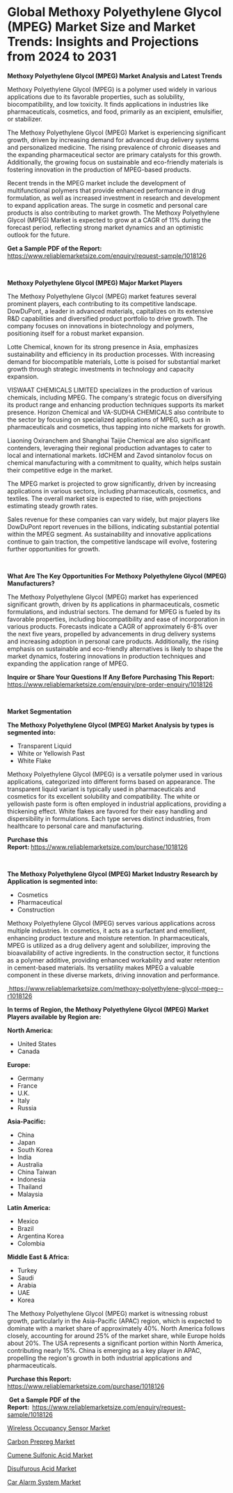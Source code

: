 <p><h1>Global Methoxy Polyethylene Glycol (MPEG) Market Size and Market Trends: Insights and Projections from 2024 to 2031</h1></p><p><strong>Methoxy Polyethylene Glycol (MPEG) Market Analysis and Latest Trends</strong></p>
<p><p>Methoxy Polyethylene Glycol (MPEG) is a polymer used widely in various applications due to its favorable properties, such as solubility, biocompatibility, and low toxicity. It finds applications in industries like pharmaceuticals, cosmetics, and food, primarily as an excipient, emulsifier, or stabilizer.</p><p>The Methoxy Polyethylene Glycol (MPEG) Market is experiencing significant growth, driven by increasing demand for advanced drug delivery systems and personalized medicine. The rising prevalence of chronic diseases and the expanding pharmaceutical sector are primary catalysts for this growth. Additionally, the growing focus on sustainable and eco-friendly materials is fostering innovation in the production of MPEG-based products.</p><p>Recent trends in the MPEG market include the development of multifunctional polymers that provide enhanced performance in drug formulation, as well as increased investment in research and development to expand application areas. The surge in cosmetic and personal care products is also contributing to market growth. The Methoxy Polyethylene Glycol (MPEG) Market is expected to grow at a CAGR of 11% during the forecast period, reflecting strong market dynamics and an optimistic outlook for the future.</p></p>
<p><strong>Get a Sample PDF of the Report:&nbsp;</strong> <a href="https://www.reliablemarketsize.com/enquiry/request-sample/1018126">https://www.reliablemarketsize.com/enquiry/request-sample/1018126</a></p>
<p>&nbsp;</p>
<p><strong>Methoxy Polyethylene Glycol (MPEG) Major Market Players</strong></p>
<p><p>The Methoxy Polyethylene Glycol (MPEG) market features several prominent players, each contributing to its competitive landscape. DowDuPont, a leader in advanced materials, capitalizes on its extensive R&D capabilities and diversified product portfolio to drive growth. The company focuses on innovations in biotechnology and polymers, positioning itself for a robust market expansion.</p><p>Lotte Chemical, known for its strong presence in Asia, emphasizes sustainability and efficiency in its production processes. With increasing demand for biocompatible materials, Lotte is poised for substantial market growth through strategic investments in technology and capacity expansion.</p><p>VISWAAT CHEMICALS LIMITED specializes in the production of various chemicals, including MPEG. The company's strategic focus on diversifying its product range and enhancing production techniques supports its market presence. Horizon Chemical and VA-SUDHA CHEMICALS also contribute to the sector by focusing on specialized applications of MPEG, such as in pharmaceuticals and cosmetics, thus tapping into niche markets for growth.</p><p>Liaoning Oxiranchem and Shanghai Taijie Chemical are also significant contenders, leveraging their regional production advantages to cater to local and international markets. IdCHEM and Zavod sintanolov focus on chemical manufacturing with a commitment to quality, which helps sustain their competitive edge in the market.</p><p>The MPEG market is projected to grow significantly, driven by increasing applications in various sectors, including pharmaceuticals, cosmetics, and textiles. The overall market size is expected to rise, with projections estimating steady growth rates. </p><p>Sales revenue for these companies can vary widely, but major players like DowDuPont report revenues in the billions, indicating substantial potential within the MPEG segment. As sustainability and innovative applications continue to gain traction, the competitive landscape will evolve, fostering further opportunities for growth.</p></p>
<p>&nbsp;</p>
<p><strong>What Are The Key Opportunities For Methoxy Polyethylene Glycol (MPEG) Manufacturers?</strong></p>
<p><p>The Methoxy Polyethylene Glycol (MPEG) market has experienced significant growth, driven by its applications in pharmaceuticals, cosmetic formulations, and industrial sectors. The demand for MPEG is fueled by its favorable properties, including biocompatibility and ease of incorporation in various products. Forecasts indicate a CAGR of approximately 6-8% over the next five years, propelled by advancements in drug delivery systems and increasing adoption in personal care products. Additionally, the rising emphasis on sustainable and eco-friendly alternatives is likely to shape the market dynamics, fostering innovations in production techniques and expanding the application range of MPEG.</p></p>
<p><strong>Inquire or Share Your Questions If Any Before Purchasing This Report:</strong> <a href="https://www.reliablemarketsize.com/enquiry/pre-order-enquiry/1018126">https://www.reliablemarketsize.com/enquiry/pre-order-enquiry/1018126</a></p>
<p>&nbsp;</p>
<p><strong>Market Segmentation</strong></p>
<p><strong>The Methoxy Polyethylene Glycol (MPEG) Market Analysis by types is segmented into:</strong></p>
<p><ul><li>Transparent Liquid</li><li>White or Yellowish Past</li><li>White Flake</li></ul></p>
<p><p>Methoxy Polyethylene Glycol (MPEG) is a versatile polymer used in various applications, categorized into different forms based on appearance. The transparent liquid variant is typically used in pharmaceuticals and cosmetics for its excellent solubility and compatibility. The white or yellowish paste form is often employed in industrial applications, providing a thickening effect. White flakes are favored for their easy handling and dispersibility in formulations. Each type serves distinct industries, from healthcare to personal care and manufacturing.</p></p>
<p><strong>Purchase this Report:&nbsp;</strong><a href="https://www.reliablemarketsize.com/purchase/1018126">https://www.reliablemarketsize.com/purchase/1018126</a></p>
<p>&nbsp;</p>
<p><strong>The Methoxy Polyethylene Glycol (MPEG) Market Industry Research by Application is segmented into:</strong></p>
<p><ul><li>Cosmetics</li><li>Pharmaceutical</li><li>Construction</li></ul></p>
<p><p>Methoxy Polyethylene Glycol (MPEG) serves various applications across multiple industries. In cosmetics, it acts as a surfactant and emollient, enhancing product texture and moisture retention. In pharmaceuticals, MPEG is utilized as a drug delivery agent and solubilizer, improving the bioavailability of active ingredients. In the construction sector, it functions as a polymer additive, providing enhanced workability and water retention in cement-based materials. Its versatility makes MPEG a valuable component in these diverse markets, driving innovation and performance.</p></p>
<p><a href="https://www.reliablemarketsize.com/methoxy-polyethylene-glycol-mpeg--r1018126">&nbsp;https://www.reliablemarketsize.com/methoxy-polyethylene-glycol-mpeg--r1018126</a></p>
<p><strong>In terms of Region, the Methoxy Polyethylene Glycol (MPEG) Market Players available by Region are:</strong></p>
<p>
    <p> <strong> North America: </strong>
        <ul>
            <li>United States</li>
            <li>Canada</li>
        </ul>
        </p> 
    <p> <strong> Europe: </strong>
        <ul>
            <li>Germany</li>
            <li>France</li>
            <li>U.K.</li>
            <li>Italy</li>
            <li>Russia</li>
        </ul>
        </p> 
    <p> <strong> Asia-Pacific: </strong>
        <ul>
            <li>China</li>
            <li>Japan</li>
            <li>South Korea</li>
            <li>India</li>
            <li>Australia</li>
            <li>China Taiwan</li>
            <li>Indonesia</li>
            <li>Thailand</li>
            <li>Malaysia</li>
        </ul>
        </p> 
    <p> <strong> Latin America: </strong>
        <ul>
            <li>Mexico</li>
            <li>Brazil</li>
            <li>Argentina Korea</li>
            <li>Colombia</li>
        </ul>
        </p> 
    <p> <strong> Middle East & Africa: </strong>
        <ul>
            <li>Turkey</li>
            <li>Saudi</li>
            <li>Arabia</li>
            <li>UAE</li>
            <li>Korea</li>
        </ul>
    </p>
    </p>
<p><p>The Methoxy Polyethylene Glycol (MPEG) market is witnessing robust growth, particularly in the Asia-Pacific (APAC) region, which is expected to dominate with a market share of approximately 40%. North America follows closely, accounting for around 25% of the market share, while Europe holds about 20%. The USA represents a significant portion within North America, contributing nearly 15%. China is emerging as a key player in APAC, propelling the region's growth in both industrial applications and pharmaceuticals.</p></p>
<p><strong>Purchase this Report: </strong><a href="https://www.reliablemarketsize.com/purchase/1018126">https://www.reliablemarketsize.com/purchase/1018126</a></p>
<p>&nbsp;<strong>Get a Sample PDF of the Report:&nbsp;&nbsp;</strong><a href="https://www.reliablemarketsize.com/enquiry/request-sample/1018126">https://www.reliablemarketsize.com/enquiry/request-sample/1018126</a></p>
<p><strong></strong></p>
<p><p><a href="https://www.linkedin.com/pulse/wireless-occupancy-sensor-market-share-size-trends-industry-7odtf?trackingId=843qhAovS5qf2bTLhMvtAQ%3D%3D">Wireless Occupancy Sensor Market</a></p><p><a href="https://www.linkedin.com/pulse/carbon-prepreg-market-emerging-trends-future-prospects-0yyae?trackingId=okkIUj%2FARtqcOYOS6Luz8w%3D%3D">Carbon Prepreg Market</a></p><p><a href="https://issuu.com/reportprime-2/docs/cumene-sulfonic-acid-market-size-20_89a72a1b567de8">Cumene Sulfonic Acid Market</a></p><p><a href="https://issuu.com/reportprime-2/docs/disulfurous-acid-market-size-2030.p_277b52f80e4301">Disulfurous Acid Market</a></p><p><a href="https://medium.com/@robertwood655/the-global-car-alarm-system-market-is-at-the-forefront-of-innovation-driving-rapid-industry-530a02a321ce">Car Alarm System Market</a></p></p>